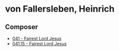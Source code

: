 # von Fallersleben, Heinrich

## Composer

- [041 - Fairest Lord Jesus](/hymns/041.md)
- [041.15 - Fairest Lord Jesus](/hymns/041.15.md)

